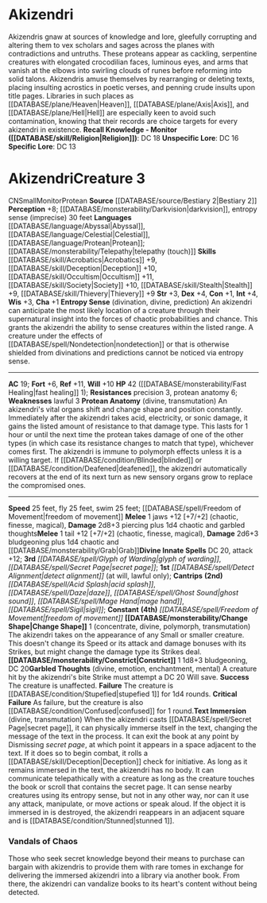 ﻿---
ac: '19'
alignment: CN
all_resistance: null
burrow_speed: null
charisma: '+1'
climb_speed: null
constitution: '+1'
creature_ability:
- Change Shape
- Constrict
- Entropy Sense
- Garbled Thoughts
- Protean Anatomy
- Text Immersion
creature_family: '[[DATABASE/monsterfamily/Protean|Protean]]'
description: 'Akizendris gnaw at sources of knowledge and lore, gleefully corrupting
  and altering them to vex scholars and sages across the planes with contradictions
  and untruths. These proteans appear as cackling, serpentine creatures with elongated
  crocodilian faces, luminous eyes, and arms that vanish at the elbows into swirling
  clouds of runes before reforming into solid talons.<br/><br/> Akizendris amuse themselves
  by rearranging or deleting texts, placing insulting acrostics in poetic verses,
  and penning crude insults upon title pages. Libraries in such places as [[DATABASE/plane/Heaven|Heaven]]
  , [[DATABASE/plane/Axis|Axis]] , and [[DATABASE/plane/Hell|Hell]] are especially
  keen to avoid such contamination, knowing that their records are choice targets
  for every akizendri in existence.<br/><br/><b><u>Recall Knowledge - Monitor</u>
  ( [[DATABASE/skill/Religion|Religion]] )</b>: DC 18<br/><b><u>Unspecific Lore</u></b>:
  DC 16<br/><b><u>Specific Lore</u></b>: DC 13'
dexterity: '+4'
element: null
fly_speed: '25'
fortitude: '+6'
hardness: null
hp: 42 ( fast healing 1)
id: '764'
immunity: null
intelligence: '+4'
land_speed: '25'
language:
- '[[DATABASE/language/Abyssal|Abyssal]]'
- '[[DATABASE/language/Celestial|Celestial]]'
- '[[DATABASE/language/Protean|Protean]] ; [[DATABASE/monsterability/Telepathy|telepathy
  (touch)]]'
level: '3'
max_speed: '25'
name: Akizendri
perception: '+8'
rarity: Common
reflex: '+11'
resistance:
- precision 3
- protean anatomy 6
rus_type_level: null
school: null
sense:
- '[[DATABASE/monsterability/Darkvision|darkvision]]'
- entropy sense (imprecise) 30 feet
size: Small
skill:
- '[[DATABASE/skill/Acrobatics|Acrobatics]] +9'
- '[[DATABASE/skill/Deception|Deception]] +10'
- '[[DATABASE/skill/Occultism|Occultism]] +11'
- '[[DATABASE/skill/Society|Society]] +10'
- '[[DATABASE/skill/Stealth|Stealth]] +9'
- '[[DATABASE/skill/Thievery|Thievery]] +9'
source: '[[DATABASE/source/Bestiary 2|Bestiary 2]]'
speed:
- 25 feet
- fly 25 feet
- swim 25 feet; [[DATABASE/spell/Freedom of Movement|freedom ofmovement]]
spell:
- '[[DATABASE/spell/Acid Splash|Acid Splash]]'
- '[[DATABASE/spell/Daze|Daze]]'
- '[[DATABASE/spell/Detect Alignment|Detect Alignment]]'
- '[[DATABASE/spell/Freedom of Movement|Freedom of Movement]]'
- '[[DATABASE/spell/Ghost Sound|Ghost Sound]]'
- '[[DATABASE/spell/Glyph of Warding|Glyph of Warding]]'
- '[[DATABASE/spell/Mage Hand|Mage Hand]]'
- '[[DATABASE/spell/Secret Page|Secret Page]]'
- '[[DATABASE/spell/Sigil|Sigil]]'
strength: '+3'
strength_req: '3'
strongest_save:
- Reflex
swim_speed: '25'
trait:
- '[[DATABASE/trait/Monitor|Monitor]]'
- '[[DATABASE/trait/Protean|Protean]]'
type: Creature
vision: Darkvision
weakest_save:
- Fortitude
weakness:
- lawful 3
will: '+10'
wisdom: '+3'

---
# Akizendri

Akizendris gnaw at sources of knowledge and lore, gleefully corrupting and altering them to vex scholars and sages across the planes with contradictions and untruths. These proteans appear as cackling, serpentine creatures with elongated crocodilian faces, luminous eyes, and arms that vanish at the elbows into swirling clouds of runes before reforming into solid talons.
 Akizendris amuse themselves by rearranging or deleting texts, placing insulting acrostics in poetic verses, and penning crude insults upon title pages. Libraries in such places as [[DATABASE/plane/Heaven|Heaven]], [[DATABASE/plane/Axis|Axis]], and [[DATABASE/plane/Hell|Hell]] are especially keen to avoid such contamination, knowing that their records are choice targets for every akizendri in existence.
**Recall Knowledge - Monitor ([[DATABASE/skill/Religion|Religion]])**: DC 18
**Unspecific Lore**: DC 16
**Specific Lore**: DC 13

# Akizendri<span class="item-type">Creature 3</span>

<span class="trait-alignment item-trait">CN</span><span class="trait-size item-trait">Small</span><span class="item-trait">Monitor</span><span class="item-trait">Protean</span>
**Source** [[DATABASE/source/Bestiary 2|Bestiary 2]] 
**Perception** +8; [[DATABASE/monsterability/Darkvision|darkvision]], entropy sense (imprecise) 30 feet
**Languages** [[DATABASE/language/Abyssal|Abyssal]], [[DATABASE/language/Celestial|Celestial]], [[DATABASE/language/Protean|Protean]]; [[DATABASE/monsterability/Telepathy|telepathy (touch)]]
**Skills** [[DATABASE/skill/Acrobatics|Acrobatics]] +9, [[DATABASE/skill/Deception|Deception]] +10, [[DATABASE/skill/Occultism|Occultism]] +11, [[DATABASE/skill/Society|Society]] +10, [[DATABASE/skill/Stealth|Stealth]] +9, [[DATABASE/skill/Thievery|Thievery]] +9
**Str** +3, **Dex** +4, **Con** +1, **Int** +4, **Wis** +3, **Cha** +1
**Entropy Sense** (divination, divine, prediction) An akizendri can anticipate the most likely location of a creature through their supernatural insight into the forces of chaotic probabilities and chance. This grants the akizendri the ability to sense creatures within the listed range. A creature under the effects of [[DATABASE/spell/Nondetection|nondetection]] or that is otherwise shielded from divinations and predictions cannot be noticed via entropy sense.

---
**AC** 19; **Fort** +6, **Ref** +11, **Will** +10
**HP** 42 ([[DATABASE/monsterability/Fast Healing|fast healing]] 1); **Resistances** precision 3, protean anatomy 6; **Weaknesses** lawful 3
<span class="in-box-ability">**Protean Anatomy** (divine, transmutation) An akizendri's vital organs shift and change shape and position constantly. Immediately after the akizendri takes acid, electricity, or sonic damage, it gains the listed amount of resistance to that damage type. This lasts for 1 hour or until the next time the protean takes damage of one of the other types (in which case its resistance changes to match that type), whichever comes first.</span><span class="in-box-ability"> The akizendri is immune to polymorph effects unless it is a willing target. If [[DATABASE/condition/Blinded|blinded]] or [[DATABASE/condition/Deafened|deafened]], the akizendri automatically recovers at the end of its next turn as new sensory organs grow to replace the compromised ones.</span>

---
**Speed** 25 feet, fly 25 feet, swim 25 feet; [[DATABASE/spell/Freedom of Movement|freedom of movement]]
<span class="in-box-ability">**Melee** <span class="action-icon">1</span> jaws +12 [+7/+2] (chaotic, finesse, magical), **Damage** 2d8+3 piercing plus 1d4 chaotic and garbled thoughts</span><span class="in-box-ability">**Melee** <span class="action-icon">1</span> tail +12 [+7/+2] (chaotic, finesse, magical), **Damage** 2d6+3 bludgeoning plus 1d4 chaotic and [[DATABASE/monsterability/Grab|Grab]]</span>**Divine Innate Spells** DC 20, attack +12; **3rd** _[[DATABASE/spell/Glyph of Warding|glyph of warding]]_, _[[DATABASE/spell/Secret Page|secret page]]_; **1st** _[[DATABASE/spell/Detect Alignment|detect alignment]]_ (at will, lawful only); **Cantrips** **(2nd)** _[[DATABASE/spell/Acid Splash|acid splash]]_, _[[DATABASE/spell/Daze|daze]]_, _[[DATABASE/spell/Ghost Sound|ghost sound]]_, _[[DATABASE/spell/Mage Hand|mage hand]]_, _[[DATABASE/spell/Sigil|sigil]]_; **Constant** **(4th)** _[[DATABASE/spell/Freedom of Movement|freedom of movement]]_
<span class="in-box-ability">**[[DATABASE/monsterability/Change Shape|Change Shape]]** <span class="action-icon">1</span> (concentrate, divine, polymorph, transmutation) The akizendri takes on the appearance of any Small or smaller creature. This doesn't change its Speed or its attack and damage bonuses with its Strikes, but might change the damage type its Strikes deal.</span><span class="in-box-ability">**[[DATABASE/monsterability/Constrict|Constrict]]** <span class="action-icon">1</span> 1d8+3 bludgeoning, DC 20</span><span class="in-box-ability">**Garbled Thoughts** (divine, emotion, enchantment, mental) A creature hit by the akizendri's bite Strike must attempt a DC 20 Will save. 
**Success** The creature is unaffected. 
**Failure** The creature is [[DATABASE/condition/Stupefied|stupefied 1]] for 1d4 rounds. 
**Critical Failure** As failure, but the creature is also [[DATABASE/condition/Confused|confused]] for 1 round.</span><span class="in-box-ability">**Text Immersion** (divine, transmutation) When the akizendri casts [[DATABASE/spell/Secret Page|secret page]], it can physically immerse itself in the text, changing the message of the text in the process. It can exit the book at any point by Dismissing _secret page_, at which point it appears in a space adjacent to the text. If it does so to begin combat, it rolls a [[DATABASE/skill/Deception|Deception]] check for initiative. As long as it remains immersed in the text, the akizendri has no body. It can communicate telepathically with a creature as long as the creature touches the book or scroll that contains the secret page. It can sense nearby creatures using its entropy sense, but not in any other way, nor can it use any attack, manipulate, or move actions or speak aloud. If the object it is immersed in is destroyed, the akizendri reappears in an adjacent square and is [[DATABASE/condition/Stunned|stunned 1]].</span>

###  Vandals of Chaos

Those who seek secret knowledge beyond their means to purchase can bargain with akizendris to provide them with rare tomes in exchange for delivering the immersed akizendri into a library via another book. From there, the akizendri can vandalize books to its heart's content without being detected.